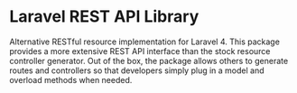 Laravel REST API Library
========================

Alternative RESTful resource implementation for Laravel 4. This package provides
a more extensive REST API interface than the stock resource controller generator.
Out of the box, the package allows others to generate routes and controllers so
that developers simply plug in a model and overload methods when needed.
